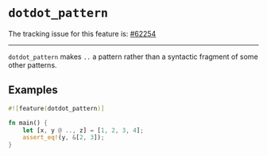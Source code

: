 # `dotdot_pattern`

The tracking issue for this feature is: [#62254]

[#62254]: https://github.com/rust-lang/rust/issues/62254

------------------------

`dotdot_pattern` makes `..` a pattern rather than a syntactic fragment of some other patterns.

## Examples

```rust
#![feature(dotdot_pattern)]

fn main() {
    let [x, y @ .., z] = [1, 2, 3, 4];
    assert_eq!(y, &[2, 3]);
}
```
